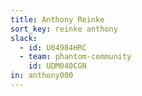 ```yaml
---
title: Anthony Reinke
sort_key: reinke anthony
slack: 
  - id: U04984HRC
  - team: phantom-community
    id: UDM040CGN
in: anthony000
---
```

